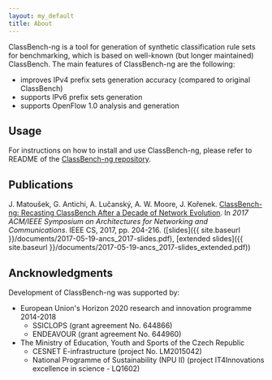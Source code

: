 ```yaml
---
layout: my_default
title: About
---
```


ClassBench-ng is a tool for generation of synthetic classification rule sets for benchmarking, which is based on well-known (but longer maintained) ClassBench. The main features of ClassBench-ng are the following:

- improves IPv4 prefix sets generation accuracy (compared to original ClassBench)
- supports IPv6 prefix sets generation
- supports OpenFlow 1.0 analysis and generation

## Usage

For instructions on how to install and use ClassBench-ng, please refer to README of the [ClassBench-ng repository](https://github.com/classbench-ng/classbench-ng).

## Publications

J. Matoušek, G. Antichi, A. Lučanský, A. W. Moore, J. Kořenek. [ClassBench-ng: Recasting ClassBench After a Decade of Network Evolution](http://dl.acm.org/citation.cfm?id=3101101). In *2017 ACM/IEEE Symposium on Architectures for Networking and Communications*. IEEE CS, 2017, pp. 204-216. ([slides]({{ site.baseurl }}/documents/2017-05-19-ancs_2017-slides.pdf), [extended slides]({{ site.baseurl }}/documents/2017-05-19-ancs_2017-slides_extended.pdf))

## Ancknowledgments

Development of ClassBench-ng was supported by:

- European Union's Horizon 2020 research and innovation programme 2014-2018
  - SSICLOPS (grant agreement No. 644866)
  - ENDEAVOUR (grant agreement No. 644960)
- The Ministry of Education, Youth and Sports of the Czech Republic
  - CESNET E-infrastructure (project No. LM2015042)
  - National Programme of Sustainability (NPU II) (project IT4Innovations excellence in science - LQ1602)

